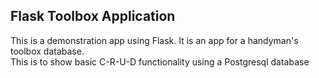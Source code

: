## Flask Toolbox Application

This is a demonstration app using Flask.  It is an app for a handyman's toolbox database.   
This is to show basic C-R-U-D functionality using a Postgresql database